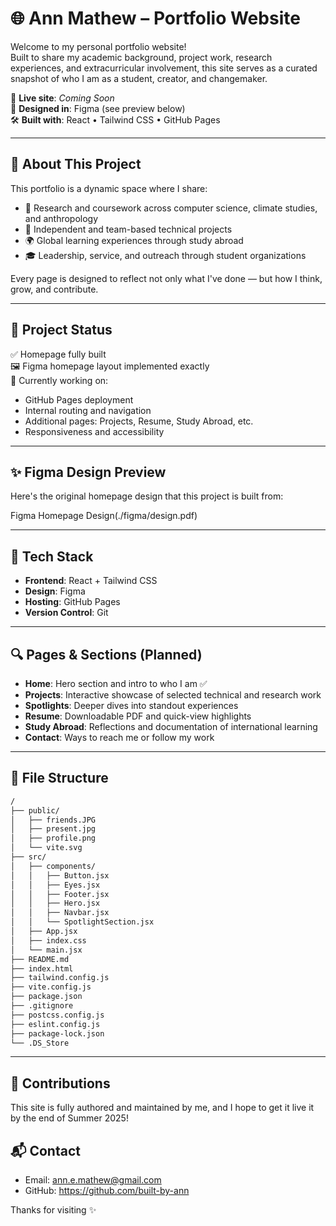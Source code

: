 # 🌐 Ann Mathew – Portfolio Website

Welcome to my personal portfolio website!  
Built to share my academic background, project work, research experiences, and extracurricular involvement, this site serves as a curated snapshot of who I am as a student, creator, and changemaker.

🔗 **Live site**: _Coming Soon_  
🎨 **Designed in**: Figma (see preview below)  
🛠️ **Built with**: React • Tailwind CSS • GitHub Pages

---

## 📌 About This Project

This portfolio is a dynamic space where I share:
- 🌱 Research and coursework across computer science, climate studies, and anthropology
- 🚀 Independent and team-based technical projects
- 🌍 Global learning experiences through study abroad
- 🎓 Leadership, service, and outreach through student organizations

Every page is designed to reflect not only what I've done — but how I think, grow, and contribute.

---

## 🚧 Project Status

✅ Homepage fully built  
🖼️ Figma homepage layout implemented exactly  
🚧 Currently working on:
- GitHub Pages deployment  
- Internal routing and navigation  
- Additional pages: Projects, Resume, Study Abroad, etc.  
- Responsiveness and accessibility

---

## ✨ Figma Design Preview

Here's the original homepage design that this project is built from:

Figma Homepage Design(./figma/design.pdf)

---

## 🧰 Tech Stack

- **Frontend**: React + Tailwind CSS  
- **Design**: Figma  
- **Hosting**: GitHub Pages  
- **Version Control**: Git

---

## 🔍 Pages & Sections (Planned)

- **Home**: Hero section and intro to who I am ✅  
- **Projects**: Interactive showcase of selected technical and research work  
- **Spotlights**: Deeper dives into standout experiences  
- **Resume**: Downloadable PDF and quick-view highlights  
- **Study Abroad**: Reflections and documentation of international learning  
- **Contact**: Ways to reach me or follow my work

---

## 📂 File Structure

```bash
/
├── public/
│   ├── friends.JPG
│   ├── present.jpg  
│   ├── profile.png
│   └── vite.svg
├── src/
│   ├── components/
│   │   ├── Button.jsx
│   │   ├── Eyes.jsx
│   │   ├── Footer.jsx
│   │   ├── Hero.jsx
│   │   ├── Navbar.jsx
│   │   └── SpotlightSection.jsx
│   ├── App.jsx
│   ├── index.css
│   └── main.jsx
├── README.md
├── index.html
├── tailwind.config.js
├── vite.config.js
├── package.json
├── .gitignore
├── postcss.config.js
├── eslint.config.js
├── package-lock.json
└── .DS_Store
```

---

## 🤝 Contributions
This site is fully authored and maintained by me, and I hope to get it live it by the end of Summer 2025!

## 📬 Contact
- Email: ann.e.mathew@gmail.com
- GitHub: https://github.com/built-by-ann

Thanks for visiting ✨
